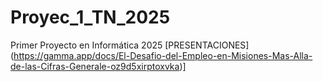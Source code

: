 # Proyec_1_TN_2025
Primer Proyecto en Informática 2025
[PRESENTACIONES] (https://gamma.app/docs/El-Desafio-del-Empleo-en-Misiones-Mas-Alla-de-las-Cifras-Generale-oz9d5xirptoxvka)]
